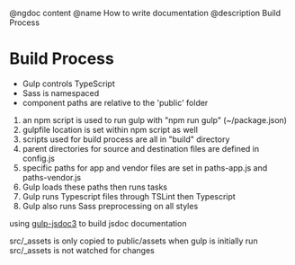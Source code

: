 @ngdoc content
@name How to write documentation
@description Build Process

Build Process
===
- Gulp controls TypeScript
- Sass is namespaced
- component paths are relative to the 'public' folder

1. an npm script is used to run gulp with "npm run gulp" (~/package.json)
  2. gulpfile location is set within npm script as well
2. scripts used for build process are all in "build" directory
  3. parent directories for source and destination files are defined in config.js
  4. specific paths for app and vendor files are set in paths-app.js and paths-vendor.js
3. Gulp loads these paths then runs tasks
4. Gulp runs Typescript files through TSLint then Typescript
5. Gulp also runs Sass preprocessing on all styles

using [gulp-jsdoc3](https://github.com/mlucool/gulp-jsdoc3) to build jsdoc documentation

src/\_assets is only copied to public/assets when gulp is initially run
src/\_assets is not watched for changes
